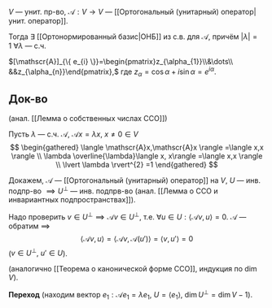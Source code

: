$V$ — унит. пр-во, $\mathscr{A}:V\to V$ — [[Ортогональный (унитарный) оператор|унит. оператор]].

Тогда $\exists$ [[Ортонормированный базис|ОНБ]] из с.в. для $\mathscr{A},$ причём $\lvert \lambda \rvert=1\ \forall \lambda$ — с.ч.

$[\mathscr{A}]_{\{ e_{i} \}}=\begin{pmatrix}z_{\alpha_{1}}\\&\dots\\ &&z_{\alpha_{n}}\end{pmatrix},$ где $z_{\alpha}=\cos\alpha+i\sin\alpha=e^{i\alpha}$.
## Док-во

(анал. [[Лемма о собственных числах ССО]])

Пусть $\lambda$ — с.ч. $\mathscr{A}$, $\mathscr{A}x=\lambda x,\ x\neq 0 \in V$
$$
\begin{gathered}
\langle \mathscr{A}x,\mathscr{A}x \rangle =\langle x,x \rangle \\
\lambda \overline{\lambda}\langle x, x\rangle =\langle x,x \rangle \\
\lvert \lambda \rvert^{2} =1
\end{gathered}
$$

Докажем, $\mathscr{A}$ — [[Ортогональный (унитарный) оператор]] на $V$, $U$ — инв. подпр-во $\implies U^{\perp}$ — инв. подпрв-во (анал. [[Лемма о ССО и инвариантных подпространствах]]).

Надо проверить $v \in U^{\perp}\implies \mathscr{A}v \in U^{\perp}$, т.е. $\forall u \in U: \langle \mathscr{A}v, u \rangle=0$. $\mathscr{A}$ — обратим $\implies$
$$
\langle \mathscr{A} v, u \rangle =\langle \mathscr{A}v,\mathscr{A}(u') \rangle =\langle v,u' \rangle =0
$$
($v \in U^{\perp},\ u' \in U$).

(аналогично [[Теорема о канонической форме ССО]], индукция по $\dim V$).

**Переход** (находим вектор $e_{1}:\mathscr{A}e_{1}=\lambda e_{1},\ U=\langle e_{1} \rangle,\ \dim U^{\perp}=\dim V-1$).